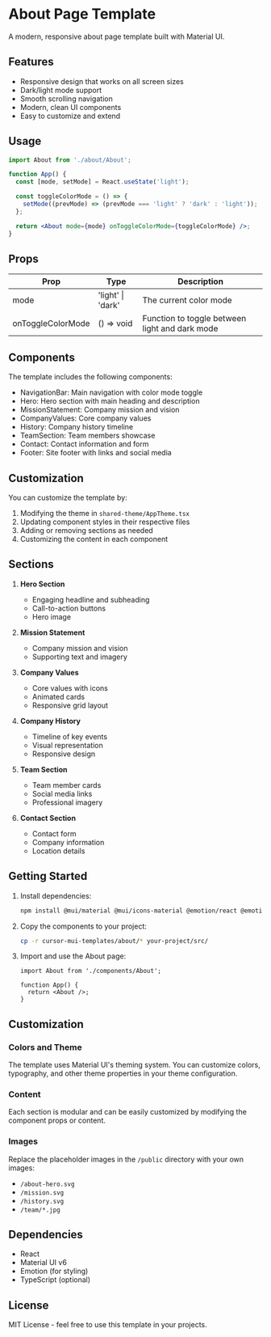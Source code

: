 # About Page Template

A modern, responsive about page template built with Material UI.

## Features

- Responsive design that works on all screen sizes
- Dark/light mode support
- Smooth scrolling navigation
- Modern, clean UI components
- Easy to customize and extend

## Usage

```jsx
import About from './about/About';

function App() {
  const [mode, setMode] = React.useState('light');

  const toggleColorMode = () => {
    setMode((prevMode) => (prevMode === 'light' ? 'dark' : 'light'));
  };

  return <About mode={mode} onToggleColorMode={toggleColorMode} />;
}
```

## Props

| Prop | Type | Description |
|------|------|-------------|
| mode | 'light' \| 'dark' | The current color mode |
| onToggleColorMode | () => void | Function to toggle between light and dark mode |

## Components

The template includes the following components:

- NavigationBar: Main navigation with color mode toggle
- Hero: Hero section with main heading and description
- MissionStatement: Company mission and vision
- CompanyValues: Core company values
- History: Company history timeline
- TeamSection: Team members showcase
- Contact: Contact information and form
- Footer: Site footer with links and social media

## Customization

You can customize the template by:

1. Modifying the theme in `shared-theme/AppTheme.tsx`
2. Updating component styles in their respective files
3. Adding or removing sections as needed
4. Customizing the content in each component

## Sections

1. **Hero Section**
   - Engaging headline and subheading
   - Call-to-action buttons
   - Hero image

2. **Mission Statement**
   - Company mission and vision
   - Supporting text and imagery

3. **Company Values**
   - Core values with icons
   - Animated cards
   - Responsive grid layout

4. **Company History**
   - Timeline of key events
   - Visual representation
   - Responsive design

5. **Team Section**
   - Team member cards
   - Social media links
   - Professional imagery

6. **Contact Section**
   - Contact form
   - Company information
   - Location details

## Getting Started

1. Install dependencies:
   ```bash
   npm install @mui/material @mui/icons-material @emotion/react @emotion/styled
   ```

2. Copy the components to your project:
   ```bash
   cp -r cursor-mui-templates/about/* your-project/src/
   ```

3. Import and use the About page:
   ```tsx
   import About from './components/About';

   function App() {
     return <About />;
   }
   ```

## Customization

### Colors and Theme
The template uses Material UI's theming system. You can customize colors, typography, and other theme properties in your theme configuration.

### Content
Each section is modular and can be easily customized by modifying the component props or content.

### Images
Replace the placeholder images in the `/public` directory with your own images:
- `/about-hero.svg`
- `/mission.svg`
- `/history.svg`
- `/team/*.jpg`

## Dependencies

- React
- Material UI v6
- Emotion (for styling)
- TypeScript (optional)

## License

MIT License - feel free to use this template in your projects. 